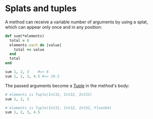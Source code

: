 # Splats and tuples

A method can receive a variable number of arguments by using a splat, which can appear only once and in any position:

```ruby
def sum(*elements)
  total = 0
  elements.each do |value|
    total += value
  end
  total
end

sum 1, 2, 3    #=> 6
sum 1, 2, 3, 4.5 #=> 10.5
```

The passed arguments become a [Tuple](http://crystal-lang.org/api/Tuple.html) in the method's body:

```ruby
# elements is Tuple(Int32, Int32, Int32)
sum 1, 2, 3

# elements is Tuple(Int32, Int32, Int32, Float64)
sum 1, 2, 3, 4.5
```
